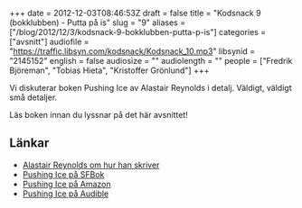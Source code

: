 +++
date = 2012-12-03T08:46:53Z
draft = false
title = "Kodsnack 9 (bokklubben) - Putta på is"
slug = "9"
aliases = ["/blog/2012/12/3/kodsnack-9-bokklubben-putta-p-is"]
categories = ["avsnitt"]
audiofile = "https://traffic.libsyn.com/kodsnack/Kodsnack_10.mp3"
libsynid = "2145152"
english = false
audiosize = ""
audiolength = ""
people = ["Fredrik Björeman", "Tobias Hieta", "Kristoffer Grönlund"]
+++

Vi diskuterar boken Pushing Ice av Alastair Reynolds i detalj. Väldigt, väldigt små detaljer.

 Läs boken innan du lyssnar på det här avsnittet!

## Länkar ##

* [Alastair Reynolds om hur han skriver](http://www.alastairreynolds.com/id19.html)
* [Pushing Ice på SFBok](http://www.sfbok.se/asp/artikel.asp?VolumeID=78889)
* [Pushing Ice på Amazon](http://www.amazon.com/gp/product/0441015026/ref=as_li_qf_sp_asin_il_tl?ie=UTF8&camp=1789&creative=9325&creativeASIN=0441015026&linkCode=as2&tag=kodsnack-20)
* [Pushing Ice på Audible](http://www.audible.com/pd/ref=sr_1_1?asin=B0049WSD36&qid=1350370071&sr=1-1)


